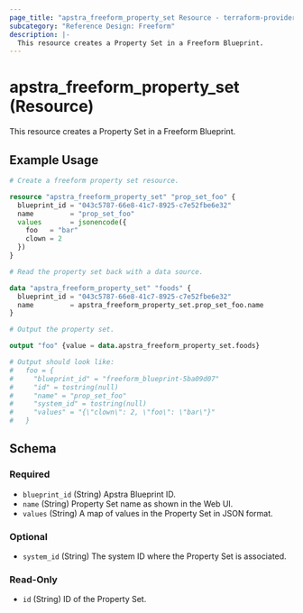 ```yaml
---
page_title: "apstra_freeform_property_set Resource - terraform-provider-apstra"
subcategory: "Reference Design: Freeform"
description: |-
  This resource creates a Property Set in a Freeform Blueprint.
---
```


# apstra_freeform_property_set (Resource)

This resource creates a Property Set in a Freeform Blueprint.


## Example Usage

```terraform
# Create a freeform property set resource.

resource "apstra_freeform_property_set" "prop_set_foo" {
  blueprint_id = "043c5787-66e8-41c7-8925-c7e52fbe6e32"
  name         = "prop_set_foo"
  values       = jsonencode({
    foo   = "bar"
    clown = 2
  })
}

# Read the property set back with a data source.

data "apstra_freeform_property_set" "foods" {
  blueprint_id = "043c5787-66e8-41c7-8925-c7e52fbe6e32"
  name         = apstra_freeform_property_set.prop_set_foo.name
}

# Output the property set.

output "foo" {value = data.apstra_freeform_property_set.foods}

# Output should look like:
#   foo = {
#     "blueprint_id" = "freeform_blueprint-5ba09d07"
#     "id" = tostring(null)
#     "name" = "prop_set_foo"
#     "system_id" = tostring(null)
#     "values" = "{\"clown\": 2, \"foo\": \"bar\"}"
#   }
```

<!-- schema generated by tfplugindocs -->
## Schema

### Required

- `blueprint_id` (String) Apstra Blueprint ID.
- `name` (String) Property Set name as shown in the Web UI.
- `values` (String) A map of values in the Property Set in JSON format.

### Optional

- `system_id` (String) The system ID where the Property Set is associated.

### Read-Only

- `id` (String) ID of the Property Set.



